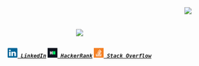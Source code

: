 <img align="right" src="https://visitor-badge.laobi.icu/badge?page_id=luisfsosa.luisfsosa">

<h1 align="center">
  <a href="https://git.io/typing-svg">
    <img src="https://readme-typing-svg.herokuapp.com/?lines=Hello,+There!+👋;This+is+Luis+Felipe+Sosa;Nice+to+meet+you!&center=true&size=30">
  </a>
</h1>

<h5 align="center">
  <code><a href="https://www.linkedin.com/in/luisfsosa/" title="LinkedIn Profile"><img width="22" src="images/linkedin.svg"> LinkedIn</a></code>
  <code><a href="https://www.hackerrank.com/profile/luisfsosa" title="HackerRank Profile"><img width="22" src="images/hackerrank.png"> HackerRank</a></code>
  <code><a href="https://stackoverflow.com/users/23505993/luis-felipe" title="Stack Overflow Profile"><img width="22" src="images/stackoverflow.svg"> Stack Overflow</a></code>
</h5>

<!--
**luisfsosa/luisfsosa** is a ✨ _special_ ✨ repository because its `README.md` (this file) appears on your GitHub profile.

Here are some ideas to get you started:

- 🔭 I’m currently working on ...
- 🌱 I’m currently learning ...
- 👯 I’m looking to collaborate on ...
- 🤔 I’m looking for help with ...
- 💬 Ask me about ...
- 📫 How to reach me: ...
- 😄 Pronouns: ...
- ⚡ Fun fact: ...
-->
